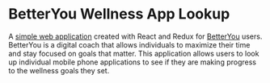 # BetterYou Wellness App Lookup
A [simple web application](https://tatemunnich.github.io/search/) created with React and Redux for [BetterYou](https://betteryou.ai) users. BetterYou is a digital coach that allows individuals to maximize their time and stay focused on goals that matter. This application allows users to look up individual mobile phone applications to see if they are making progress to the wellness goals they set.
